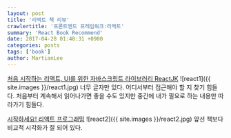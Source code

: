 ```yaml
---
layout: post
title: '리액트 책 리뷰'
crawlertitle: '프론트엔드 프레임워크:리엑트'
summary: 'React Book Recommend'
date: 2017-04-28 01:48:31 +0900
categories: posts
tags: ['book']
author: MartianLee
---
```


[처음 시작하는 리액트, UI를 위한 자바스크립트 라이브러리 ReactJK][react11]
![react1]({{ site.images }}/react1.jpg)
너무 글자만 있다. 어디서부터 접근해야 할 지 찾기 힘들다.
처음부터 계속해서 읽어나가면 좋을 수도 있지만 중간에 내가 필요로 하는 내용만 따라가기 힘들다.

[시작하세요! 리액트 프로그래밍][react22]
![react2]({{ site.images }}/react2.jpg)
앞선 책보다 비교적 시각화가 잘 되어 있다.

[react11]: http://www.yes24.com/24/goods/30684524?scode=032&OzSrank=1
[react22]: http://www.yes24.com/24/goods/32732555?scode=032&OzSrank=1
